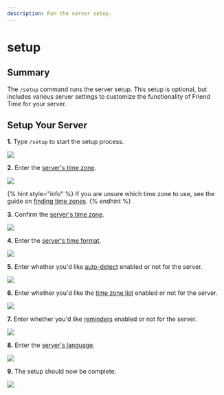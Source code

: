 ```yaml
---
description: Run the server setup.
---
```


# setup

## Summary

The `/setup` command runs the server setup. This setup is optional, but includes various server settings to customize the functionality of Friend Time for your server.

## Setup Your Server

**1.** Type `/setup` to start the setup process.

![](../../.gitbook/assets/image%20%2816%29%20%282%29%20%281%29.png)

**2.** Enter the [server's time zone]().

![](../../.gitbook/assets/image%20%283%29.png)

{% hint style="info" %}
If you are unsure which time zone to use, see the guide on [finding time zones](../../finding-time-zones.md).
{% endhint %}

**3.** Confirm the [server's time zone]().

![](../../.gitbook/assets/image%20%2830%29.png)

**4.** Enter the [server's time format]().

![](../../.gitbook/assets/image%20%2834%29.png)

**5.** Enter whether you'd like [auto-detect](../../settings/server-settings/auto-detect.md) enabled or not for the server.

![](../../.gitbook/assets/image%20%2811%29.png)

**6.** Enter whether you'd like the [time zone list](../../settings/server-settings/list.md) enabled or not for the server.

![](../../.gitbook/assets/image%20%2837%29.png)

**7.** Enter whether you'd like [reminders]() enabled or not for the server.

![](../../.gitbook/assets/image%20%2833%29.png)

**8.** Enter the [server's language]().

![](../../.gitbook/assets/image%20%2818%29.png)

**9.** The setup should now be complete.

![](../../.gitbook/assets/image%20%2831%29.png)









